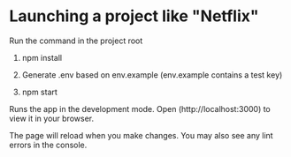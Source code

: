 # Launching a project like "Netflix"

Run the command in the project root

1) npm install

2) Generate .env based on env.example (env.example contains a test key)

3) npm start

Runs the app in the development mode.
Open (http://localhost:3000) to view it in your browser.

The page will reload when you make changes.
You may also see any lint errors in the console.
